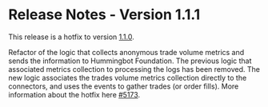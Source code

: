 # Release Notes - Version 1.1.1

This release is a hotfix to version [1.1.0](/release-notes/1.1.0).

Refactor of the logic that collects anonymous trade volume metrics and sends the information to Hummingbot Foundation. The previous logic that associated metrics collection to processing the logs has been removed. 
The new logic associates the trades volume metrics collection directly to the connectors, and uses the events to gather trades (or order fills). More information about the hotfix here [#5173](https://github.com/hummingbot/hummingbot/pull/5173).